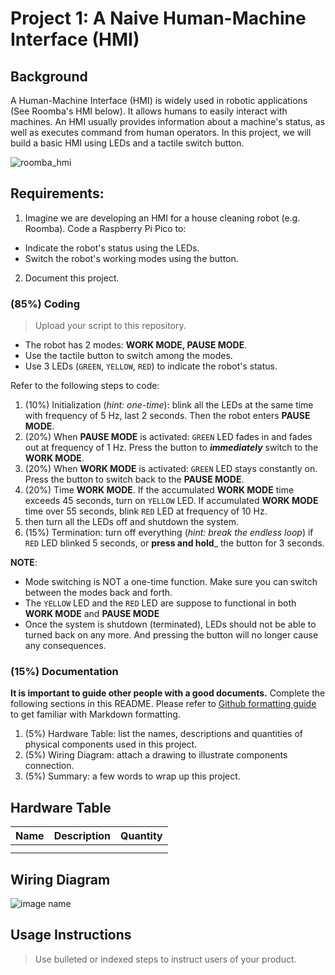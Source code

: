 # Project 1: A Naive Human-Machine Interface (HMI)

## Background
A Human-Machine Interface (HMI) is widely used in robotic applications (See Roomba's HMI below). It allows humans to easily interact with machines. An HMI usually provides information about a machine's status, as well as executes command from human operators. In this project, we will build a basic HMI using LEDs and a tactile switch button.

![roomba_hmi](https://miro.medium.com/v2/resize:fit:640/format:webp/1*nLjM3CHVIxvbTAc3EuUpvg.gif)

## Requirements:
1. Imagine we are developing an HMI for a house cleaning robot (e.g. Roomba). Code a Raspberry Pi Pico to: 
  - Indicate the robot's status using the LEDs.
  - Switch the robot's working modes using the button.
2. Document this project.

### (85%) Coding
> Upload your script to this repository.

- The robot has 2 modes: **WORK MODE, PAUSE MODE**.
- Use the tactile button to switch among the modes.
- Use 3 LEDs (`GREEN`, `YELLOW`, `RED`) to indicate the robot's status.

Refer to the following steps to code:
1. (10%) Initialization (_hint: one-time_): blink all the LEDs at the same time with frequency of 5 Hz, last 2 seconds. Then the robot enters **PAUSE MODE**.
2. (20%) When **PAUSE MODE** is activated: `GREEN` LED fades in and fades out at frequency of 1 Hz. Press the button to ***immediately*** switch to the **WORK MODE**.
3. (20%) When **WORK MODE** is activated: `GREEN` LED stays constantly on. Press the button to switch back to the **PAUSE MODE**.
4. (20%) Time **WORK MODE**. If the accumulated **WORK MODE** time exceeds 45 seconds, turn on `YELLOW` LED. If accumulated **WORK MODE** time over 55 seconds, blink `RED` LED at frequency of 10 Hz.
5. then turn all the LEDs off and shutdown the system. 
6. (15%) Termination: turn off everything (_hint: break the endless loop_) if `RED` LED blinked 5 seconds, or **press and hold**_ the button for 3 seconds. 

**NOTE**: 
- Mode switching is NOT a one-time function. Make sure you can switch between the modes back and forth.
- The `YELLOW` LED and the `RED` LED are suppose to functional in both **WORK MODE** and **PAUSE MODE**
- Once the system is shutdown (terminated), LEDs should not be able to turned back on any more. And pressing the button will no longer cause any consequences.

### (15%) Documentation
**It is important to guide other people with a good documents.** Complete the following sections in this README. Please refer to [Github formatting guide](https://docs.github.com/en/get-started/writing-on-github) to get familiar with Markdown formatting.
1. (5%) Hardware Table: list the names, descriptions and quantities of physical components used in this project.
2. (5%) Wiring Diagram: attach a drawing to illustrate components connection.
3. (5%) Summary: a few words to wrap up this project.

## Hardware Table
| Name | Description | Quantity |
| :--- | :---        |  :---:   |
|      |             |          |
|      |             |          |

## Wiring Diagram
![image name](link)

## Usage Instructions
> Use bulleted or indexed steps to instruct users of your product.

